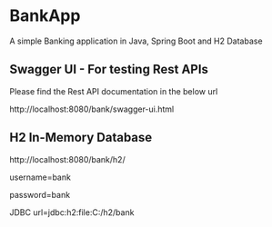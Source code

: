 # BankApp
A simple Banking application in Java, Spring Boot and H2 Database

## Swagger UI - For testing Rest APIs

Please find the Rest API documentation in the below url

http://localhost:8080/bank/swagger-ui.html


## H2 In-Memory Database

http://localhost:8080/bank/h2/

username=bank

password=bank

JDBC url=jdbc:h2:file:C:/h2/bank